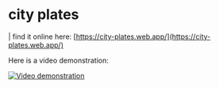 # city plates

| find it online here:
 [https://city-plates.web.app/](https://city-plates.web.app/)

Here is a video demonstration:


[![Video demonstration](http://img.youtube.com/vi/hnjxyTaMqEg/0.jpg)](https://youtu.be/hnjxyTaMqEg)

